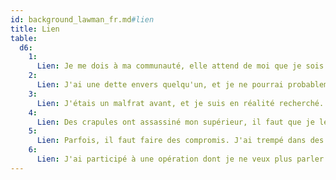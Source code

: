 ```yaml
---
id: background_lawman_fr.md#lien
title: Lien
table:
  d6:
    1:
      Lien: Je me dois à ma communauté, elle attend de moi que je sois inébranlable.
    2:
      Lien: J'ai une dette envers quelqu'un, et je ne pourrai probablement jamais l'honorer.
    3:
      Lien: J'étais un malfrat avant, et je suis en réalité recherché.
    4:
      Lien: Des crapules ont assassiné mon supérieur, il faut que je les retrouve et qu'ils paient.
    5:
      Lien: Parfois, il faut faire des compromis. J'ai trempé dans des choses pas nettes afin de résoudre des affaires complexes. Je voudrais arriver à effacer ces méfaits.
    6:
      Lien: J'ai participé à une opération dont je ne veux plus parler. Mais elle reviendra me hanter, ainsi que ses victimes.
---
```


